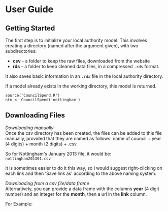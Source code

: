 User Guide
===========

Getting Started
---------------

The first step is to initialize your local authority model. This involves
creating a directory (named after the argument given), with two subdirectories:

-   **csv** - a folder to keep the raw files, downloaded from the website
-   **rds** - a folder to keep cleaned data files, in a compressed `.rds` format.

It also saves basic information in an `.rda` file in the local authority
directory.

If a model already exists in the working directory, this model is returned.

```
source('CouncilSpend.R')
ntm <- CouncilSpend('nottingham')
```

Downloading Files
-----------------

*Downloading manually*  
Once the csv directory has been created, the files can be added to this file 
manually, provided that they are named as follows:
name of council + year (4 digits) + month (2 digits) + .csv

So for Nottingham's January 2013 file, it would be:  
`nottingham201301.csv`

It is sometimes easier to do it this way, so I would suggest right-clicking on 
each link and then 'Save link as' according to the above naming system.

*Downloading from a csv file/data frame*  
Alternatively, you can provide a data frame with the columns **year** 
(4 digit number) and an integer for the **month**, then a url in the **link**
column.

For Example:
